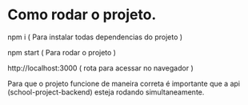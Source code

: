 # Como rodar o projeto.

npm i ( Para instalar todas dependencias do projeto ) 

npm start ( Para rodar o projeto )

http://localhost:3000 ( rota para acessar no navegador )


Para que o projeto funcione de maneira correta é importante que a api (school-project-backend) esteja rodando simultaneamente.
